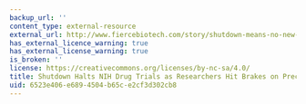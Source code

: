 ```yaml
---
backup_url: ''
content_type: external-resource
external_url: http://www.fiercebiotech.com/story/shutdown-means-no-new-nih-trials-halted-preclinical-research/2013-10-03
has_external_licence_warning: true
has_external_license_warning: true
is_broken: ''
license: https://creativecommons.org/licenses/by-nc-sa/4.0/
title: Shutdown Halts NIH Drug Trials as Researchers Hit Brakes on Preclinical Research
uid: 6523e406-e689-4504-b65c-e2cf3d302cb8
---
```

